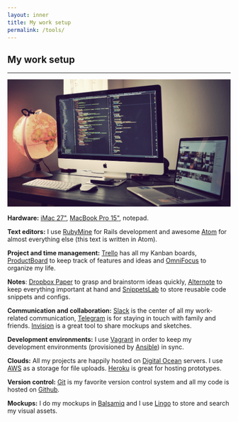 ```yaml
---
layout: inner
title: My work setup
permalink: /tools/
---
```


## My work setup
---

![my workspace](/img/workspace.jpg)

**Hardware:** [iMac 27"](http://www.apple.com/imac/), [MacBook Pro 15"](http://www.apple.com/macbook-pro/), notepad.

**Text editors:** I use [RubyMine](https://www.jetbrains.com/ruby/) for Rails development and awesome [Atom](https://atom.io/) for almost everything else (this text is written in Atom).

**Project and time management:** [Trello](https://trello.com) has all my Kanban boards, [ProductBoard](https://productboard.com) to keep track of features and ideas and [OmniFocus](https://www.omnigroup.com/omnifocus) to organize my life.

**Notes**: [Dropbox Paper](https://paper.dropbox.com/) to grasp and brainstorm ideas quickly, [Alternote](http://alternoteapp.com/) to keep everything important at hand and [SnippetsLab](https://www.renfei.org/snippets-lab/) to store reusable code snippets and configs.

**Communication and collaboration:** [Slack](https://slack.com/) is the center of all my work-related communication, [Telegram](https://telegram.org/) is for staying in touch with family and friends. [Invision](https://www.invisionapp.com/
) is a great tool to share mockups and sketches.

**Development environments:**  I use [Vagrant](https://www.vagrantup.com/) in order to keep my development environments (provisioned by [Ansible](https://www.ansible.com/)) in sync.

**Clouds:** All my projects are happily hosted on [Digital Ocean](https://www.digitalocean.com/) servers. I use [AWS](https://aws.amazon.com) as a storage for file uploads. [Heroku](https://www.heroku.com/) is great for hosting prototypes.

**Version control:** [Git](https://git-scm.com/) is my favorite version control system and all my code is hosted on [Github](https://github.com/altmer).

**Mockups:** I do my mockups in [Balsamiq](https://balsamiq.com/) and I use [Lingo](https://www.lingoapp.com/) to store and search my visual assets.
